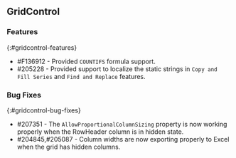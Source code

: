 ## GridControl

### Features
{:#gridcontrol-features}

*	\#F136912 - Provided `COUNTIFS` formula support.
*	\#205228 - Provided support to localize the static strings in `Copy and Fill Series` and `Find and Replace` features.

### Bug Fixes
{:#gridcontrol-bug-fixes}

*	\#207351 - The `AllowProportionalColumnSizing` property is now working properly when the RowHeader column is in hidden state.
*	\#204845,#205087 - Column widths are now exporting properly to Excel when the grid has hidden columns.